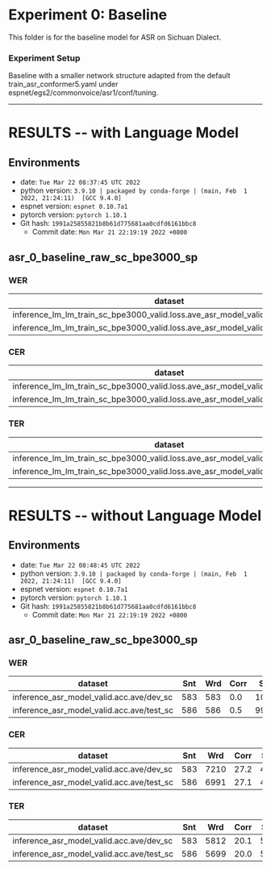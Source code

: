 # Experiment 0: Baseline 

This folder is for the baseline model for ASR on Sichuan Dialect.

### Experiment Setup 

Baseline with a smaller network structure adapted from the default train_asr_conformer5.yaml under espnet/egs2/commonvoice/asr1/conf/tuning.

---
<!-- Generated by scripts/utils/show_asr_result.sh -->
# RESULTS -- with Language Model
## Environments
- date: `Tue Mar 22 08:37:45 UTC 2022`
- python version: `3.9.10 | packaged by conda-forge | (main, Feb  1 2022, 21:24:11)  [GCC 9.4.0]`
- espnet version: `espnet 0.10.7a1`
- pytorch version: `pytorch 1.10.1`
- Git hash: `1991a25855821b8b61d775681aa0cdfd6161bbc8`
  - Commit date: `Mon Mar 21 22:19:19 2022 +0800`

## asr_0_baseline_raw_sc_bpe3000_sp
### WER

|dataset|Snt|Wrd|Corr|Sub|Del|Ins|Err|S.Err|
|---|---|---|---|---|---|---|---|---|
|inference_lm_lm_train_sc_bpe3000_valid.loss.ave_asr_model_valid.acc.ave/dev_sc|583|583|0.0|100.0|0.0|0.0|100.0|100.0|
|inference_lm_lm_train_sc_bpe3000_valid.loss.ave_asr_model_valid.acc.ave/test_sc|586|586|0.3|99.7|0.0|0.0|99.7|99.7|

### CER

|dataset|Snt|Wrd|Corr|Sub|Del|Ins|Err|S.Err|
|---|---|---|---|---|---|---|---|---|
|inference_lm_lm_train_sc_bpe3000_valid.loss.ave_asr_model_valid.acc.ave/dev_sc|583|7210|24.8|42.0|33.2|2.0|77.2|100.0|
|inference_lm_lm_train_sc_bpe3000_valid.loss.ave_asr_model_valid.acc.ave/test_sc|586|6991|25.6|42.7|31.6|1.7|76.0|99.7|

### TER

|dataset|Snt|Wrd|Corr|Sub|Del|Ins|Err|S.Err|
|---|---|---|---|---|---|---|---|---|
|inference_lm_lm_train_sc_bpe3000_valid.loss.ave_asr_model_valid.acc.ave/dev_sc|583|5812|19.1|44.7|36.1|1.1|82.0|100.0|
|inference_lm_lm_train_sc_bpe3000_valid.loss.ave_asr_model_valid.acc.ave/test_sc|586|5699|19.7|44.6|35.8|0.9|81.3|99.7|

---

<!-- Generated by scripts/utils/show_asr_result.sh -->
# RESULTS -- without Language Model
## Environments
- date: `Tue Mar 22 08:48:45 UTC 2022`
- python version: `3.9.10 | packaged by conda-forge | (main, Feb  1 2022, 21:24:11)  [GCC 9.4.0]`
- espnet version: `espnet 0.10.7a1`
- pytorch version: `pytorch 1.10.1`
- Git hash: `1991a25855821b8b61d775681aa0cdfd6161bbc8`
  - Commit date: `Mon Mar 21 22:19:19 2022 +0800`

## asr_0_baseline_raw_sc_bpe3000_sp
### WER

|dataset|Snt|Wrd|Corr|Sub|Del|Ins|Err|S.Err|
|---|---|---|---|---|---|---|---|---|
|inference_asr_model_valid.acc.ave/dev_sc|583|583|0.0|100.0|0.0|0.0|100.0|100.0|
|inference_asr_model_valid.acc.ave/test_sc|586|586|0.5|99.5|0.0|0.2|99.7|99.5|

### CER

|dataset|Snt|Wrd|Corr|Sub|Del|Ins|Err|S.Err|
|---|---|---|---|---|---|---|---|---|
|inference_asr_model_valid.acc.ave/dev_sc|583|7210|27.2|48.3|24.5|3.4|76.2|100.0|
|inference_asr_model_valid.acc.ave/test_sc|586|6991|27.1|48.9|23.9|3.1|75.9|99.5|

### TER

|dataset|Snt|Wrd|Corr|Sub|Del|Ins|Err|S.Err|
|---|---|---|---|---|---|---|---|---|
|inference_asr_model_valid.acc.ave/dev_sc|583|5812|20.1|52.4|27.5|1.5|81.4|100.0|
|inference_asr_model_valid.acc.ave/test_sc|586|5699|20.0|51.0|29.0|1.4|81.4|99.5|



